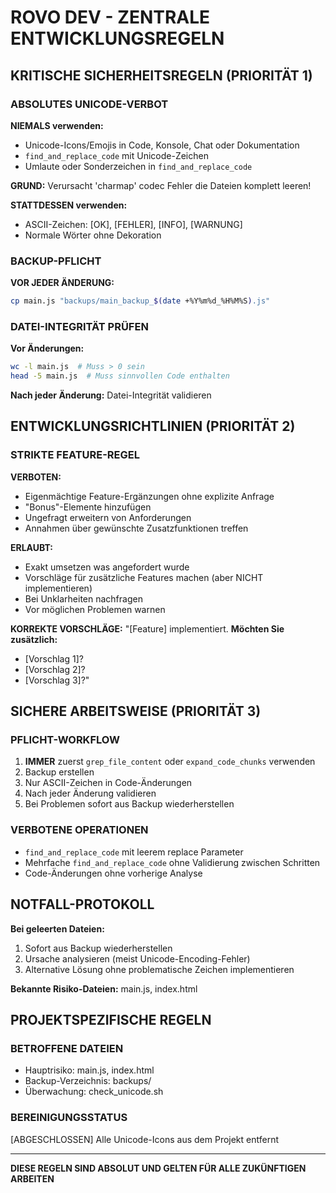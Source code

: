 # ROVO DEV - ZENTRALE ENTWICKLUNGSREGELN

## KRITISCHE SICHERHEITSREGELN (PRIORITÄT 1)

### ABSOLUTES UNICODE-VERBOT
**NIEMALS verwenden:**
- Unicode-Icons/Emojis in Code, Konsole, Chat oder Dokumentation
- `find_and_replace_code` mit Unicode-Zeichen
- Umlaute oder Sonderzeichen in `find_and_replace_code`

**GRUND:** Verursacht 'charmap' codec Fehler die Dateien komplett leeren!

**STATTDESSEN verwenden:**
- ASCII-Zeichen: [OK], [FEHLER], [INFO], [WARNUNG]
- Normale Wörter ohne Dekoration

### BACKUP-PFLICHT
**VOR JEDER ÄNDERUNG:**
```bash
cp main.js "backups/main_backup_$(date +%Y%m%d_%H%M%S).js"
```

### DATEI-INTEGRITÄT PRÜFEN
**Vor Änderungen:**
```bash
wc -l main.js  # Muss > 0 sein
head -5 main.js  # Muss sinnvollen Code enthalten
```
**Nach jeder Änderung:** Datei-Integrität validieren

## ENTWICKLUNGSRICHTLINIEN (PRIORITÄT 2)

### STRIKTE FEATURE-REGEL
**VERBOTEN:**
- Eigenmächtige Feature-Ergänzungen ohne explizite Anfrage
- "Bonus"-Elemente hinzufügen
- Ungefragt erweitern von Anforderungen
- Annahmen über gewünschte Zusatzfunktionen treffen

**ERLAUBT:**
- Exakt umsetzen was angefordert wurde
- Vorschläge für zusätzliche Features machen (aber NICHT implementieren)
- Bei Unklarheiten nachfragen
- Vor möglichen Problemen warnen

**KORREKTE VORSCHLÄGE:**
"[Feature] implementiert. **Möchten Sie zusätzlich:**
- [Vorschlag 1]?
- [Vorschlag 2]?
- [Vorschlag 3]?"

## SICHERE ARBEITSWEISE (PRIORITÄT 3)

### PFLICHT-WORKFLOW
1. **IMMER** zuerst `grep_file_content` oder `expand_code_chunks` verwenden
2. Backup erstellen
3. Nur ASCII-Zeichen in Code-Änderungen
4. Nach jeder Änderung validieren
5. Bei Problemen sofort aus Backup wiederherstellen

### VERBOTENE OPERATIONEN
- `find_and_replace_code` mit leerem replace Parameter
- Mehrfache `find_and_replace_code` ohne Validierung zwischen Schritten
- Code-Änderungen ohne vorherige Analyse

## NOTFALL-PROTOKOLL

**Bei geleerten Dateien:**
1. Sofort aus Backup wiederherstellen
2. Ursache analysieren (meist Unicode-Encoding-Fehler)
3. Alternative Lösung ohne problematische Zeichen implementieren

**Bekannte Risiko-Dateien:** main.js, index.html

## PROJEKTSPEZIFISCHE REGELN

### BETROFFENE DATEIEN
- Hauptrisiko: main.js, index.html
- Backup-Verzeichnis: backups/
- Überwachung: check_unicode.sh

### BEREINIGUNGSSTATUS
[ABGESCHLOSSEN] Alle Unicode-Icons aus dem Projekt entfernt

---
**DIESE REGELN SIND ABSOLUT UND GELTEN FÜR ALLE ZUKÜNFTIGEN ARBEITEN**